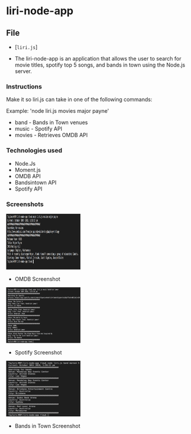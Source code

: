 # liri-node-app

## File

* [`liri.js`]

* The liri-node-app is an application that allows the user to search for movie titles, spotify top 5 songs, and bands in town using the Node.js server. 

### Instructions

Make it so liri.js can take in one of the following commands:

Example: 'node liri.js movies major payne'

* band -  Bands in Town venues
* music - Spotify API
* movies - Retrieves OMDB API

### Technologies used

* Node.Js
* Moment.js
* OMDB API
* Bandsintown API
* Spotify API

### Screenshots

<img src="screenshots/Screen Shot 2018-10-30 at 1.56.38 PM.png" alt="spotify" height="150" width="200">

* OMDB Screenshot

<img src="screenshots/Screen Shot 2018-10-30 at 1.58.25 PM.png" alt="movies" height="150" width="200">

* Spotify Screenshot

<img src="screenshots/Screen Shot 2018-10-30 at 1.59.19 PM.png" alt="bandsintown" height="150" width="200">

* Bands in Town Screenshot

